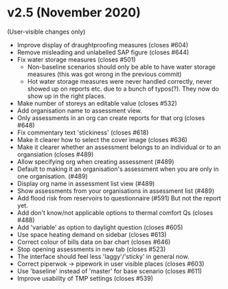 v2.5 (November 2020)
====================

(User-visible changes only)

- Improve display of draughtproofing measures (closes #604)
- Remove misleading and unlabelled SAP figure (closes #644)
- Fix water storage measures (closes #501)
  * Non-baseline scenarios should only be able to have water storage
    measures (this was got wrong in the previous commit)
  * Hot water storage measures were never handled correctly, never
    showed up on reports etc. due to a bunch of typos(?).  They now
    do show up in the right places.
- Make number of storeys an editable value (closes #532)
- Add organisation name to assessment view.
- Only assessments in an org can create reports for that org (closes
  #648)
- Fix commentary text 'stickiness' (closes #618)
- Make it clearer how to select the cover image (closes #636)
- Make it clearer whether an assessment belongs to an individual or to
  an organsiation (closes #489)
- Allow specifying org when creating assessment (#489)
- Default to making it an organisation's assessment when you are only in
  one organisation.  (#489)
- Display org name in assessment list view (#489)
- Show assessments from your organisations in assessment list (#489)
- Add flood risk from reservoirs to questionnaire (#591)
  But not the report yet.
- Add don't know/not applicable options to thermal comfort Qs (closes #488)
- Add 'variable' as option to daylight question (closes #605)
- Use space heating demand on sidebar (closes #613)
- Correct colour of bills data on bar chart (closes #646)
- Stop opening assessments in new tab (closes #523)
- The interface should feel less 'laggy'/'sticky' in general now.
- Correct piperwok -> pipework in user visible places (closes #603)
- Use 'baseline' instead of 'master' for base scenario (closes #611)
- Improve usability of TMP settings (closes #539)
